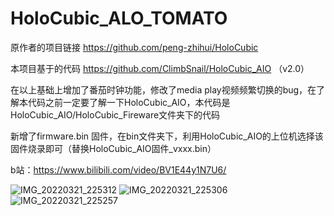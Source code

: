# HoloCubic_ALO_TOMATO

原作者的项目链接 https://github.com/peng-zhihui/HoloCubic

本项目基于的代码 https://github.com/ClimbSnail/HoloCubic_AIO （v2.0）

在以上基础上增加了番茄时钟功能，修改了media play视频频繁切换的bug，在了解本代码之前一定要了解一下HoloCubic_AIO，本代码是HoloCubic_AIO/HoloCubic_Fireware文件夹下的代码

新增了firmware.bin 固件，在bin文件夹下，利用HoloCubic_AIO的上位机选择该固件烧录即可（替换HoloCubic_AIO固件_vxxx.bin）

b站：https://www.bilibili.com/video/BV1E44y1N7U6/

![IMG_20220321_225312](https://user-images.githubusercontent.com/79000745/159287773-5d5ef2a2-62e6-406c-9cc6-ce78fc788908.jpg)
![IMG_20220321_225306](https://user-images.githubusercontent.com/79000745/159287987-08e874f1-d6d3-47cb-a404-f5a922429249.jpg)
![IMG_20220321_225257](https://user-images.githubusercontent.com/79000745/159288016-e63b55b2-52c1-42f1-95c9-e5e82b0726fb.jpg)
